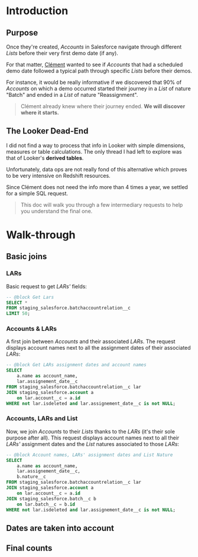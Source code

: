 # Introduction
## Purpose
Once they're created, *Accounts* in Salesforce navigate through different *Lists* before their very first demo date (if any).

For that matter, [Clément](https://github.com/clementspiers) wanted to see if *Accounts* that had a scheduled demo date followed a typical path through specific *Lists* before their demos.

For instance, it would be really informative if we discovered that 90% of *Accounts* on which a demo occurred started their journey in a *List* of nature "Batch" and ended in a *List* of nature "Reassignment".

>Clément already knew where their journey ended. **We will discover where it starts.**

## The Looker Dead-End
I did not find a way to process that info in Looker with simple dimensions, measures or table calculations. The only thread I had left to explore was that of Looker's **derived tables**. 

Unfortunately, data ops are not really fond of this alternative which proves to be very intensive on Redshift resources.

Since Clément does not need the info more than 4 times a year, we settled for a simple SQL request. 

>This doc will walk you through a few intermediary requests to help you understand the final one.

# Walk-through
## Basic joins
### LARs
Basic request to get *LARs'* fields:
```sql
-- @block Get Lars
SELECT *
FROM staging_salesforce.batchaccountrelation__c
LIMIT 50;
```
### Accounts & LARs
A first join between *Accounts* and their associated *LARs*. The request displays account names next to all the assignment dates of their associated *LARs*:
```sql
-- @block Get LARs assignment dates and account names
SELECT 
    a.name as account_name,
    lar.assignement_date__c
FROM staging_salesforce.batchaccountrelation__c lar 
JOIN staging_salesforce.account a 
    on lar.account__c = a.id
WHERE not lar.isdeleted and lar.assignement_date__c is not NULL;
```
### Accounts, LARs and List
Now, we join *Accounts* to their *Lists* thanks to the *LARs* (it's their sole purpose after all). This request displays account names next to all their *LARs'* assignment dates and the *List* natures associated to those *LARs*:
```sql
-- @block Account names, LARs' assignment dates and List Nature
SELECT 
    a.name as account_name,
    lar.assignement_date__c,
    b.nature__c
FROM staging_salesforce.batchaccountrelation__c lar 
JOIN staging_salesforce.account a 
    on lar.account__c = a.id
JOIN staging_salesforce.batch__c b 
    on lar.batch__c = b.id
WHERE not lar.isdeleted and lar.assignement_date__c is not NULL;
```
## Dates are taken into account
## Final counts